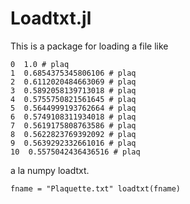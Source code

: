 # Loadtxt.jl
This is a package for loading a file like

```
0  1.0 # plaq
1  0.6854375345806106 # plaq
2  0.6112020484663069 # plaq
3  0.5892058139713018 # plaq
4  0.5755750821561645 # plaq
5  0.5644999193762664 # plaq
6  0.5749108311934018 # plaq
7  0.5619175808763586 # plaq
8  0.5622823769392092 # plaq
9  0.5639292332661016 # plaq
10  0.5575042436436516 # plaq
```
a la numpy loadtxt.

``
fname = "Plaquette.txt"
loadtxt(fname)
``
